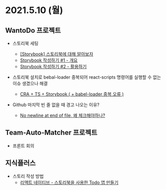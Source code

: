 # 2021.5.10 (월)

## WantoDo 프로젝트

- 스토리북 세팅

  - [[Storybook] 스토리북에 대해 알아보자](https://kjwsx23.tistory.com/541)
  - [Storybook 작성하기 #1 - 개요](https://velog.io/@wlsdud2194/Storybook-%EC%9E%91%EC%84%B1%ED%95%98%EA%B8%B0-1)
  - [Storybook 작성하기 #2 - 활용하기](https://velog.io/@wlsdud2194/Storybook-%EC%9E%91%EC%84%B1%ED%95%98%EA%B8%B0-2)

- 스토리북 설치로 bebal-loader 중복되어 react-scripts 명령어를 실행할 수 없는 이슈 생겼으나 해결

  - [CRA + TS + Storybook ( + babel-loader 중복 오류 )](https://medium.com/@alsuehrckwl/cra-ts-storybook-babel-loader-%EC%A4%91%EB%B3%B5-%EC%98%A4%EB%A5%98-c88237276f07)

- Github 마지막 빈 줄 없을 때 경고 나오는 이유?
  - [No newline at end of file, 왜 체크해야하나?](https://minz.dev/19)

## Team-Auto-Matcher 프로젝트

- 프론트 회의

## 지식플러스

- 스토리 작성 방법
  - [리액트 네이티브 - 스토리북을 사용한 Todo 앱 만들기](https://www.youtube.com/watch?v=_aKTHADIzY4&list=PLcaKom3xthg4aAMvFIxiqbusvCiCvZlHj&index=2)
